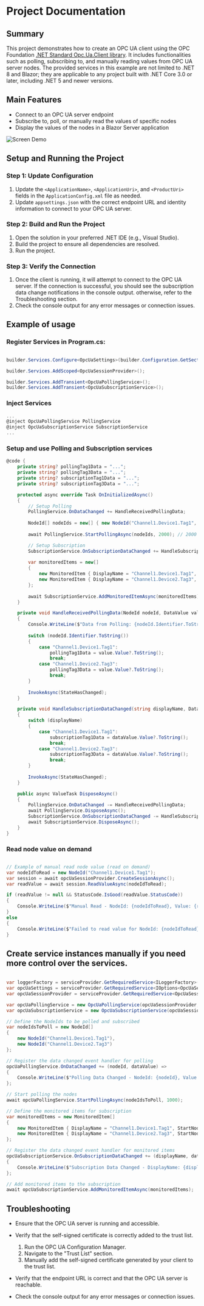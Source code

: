 # Project Documentation

## Summary
This project demonstrates how to create an OPC UA client using the OPC Foundation [.NET Standard Opc.Ua.Client library](https://www.nuget.org/packages/OPCFoundation.NetStandard.Opc.Ua.Client). It includes functionalities such as polling, subscribing to, and manually reading values from OPC UA server nodes. The provided services in this example are not limited to .NET 8 and Blazor; they are applicable to any project built with .NET Core 3.0 or later, including .NET 5 and newer versions.

## Main Features
- Connect to an OPC UA server endpoint
- Subscribe to, poll, or manually read the values of specific nodes
- Display the values of the nodes in a Blazor Server application

![Screen Demo](BlazorExample/wwwroot/images/screen-demo.gif)

## Setup and Running the Project

### Step 1: Update Configuration
1. Update the `<ApplicationName>`, `<ApplicationUri>`, and `<ProductUri>` fields in the `ApplicationConfig.xml` file as needed.
2. Update `appsettings.json` with the correct endpoint URL and identity information to connect to your OPC UA server.

### Step 2: Build and Run the Project
1. Open the solution in your preferred .NET IDE (e.g., Visual Studio).
2. Build the project to ensure all dependencies are resolved.
3. Run the project.

### Step 3: Verify the Connection
1. Once the client is running, it will attempt to connect to the OPC UA server. If the connection is successful, you should see the subscription data change notifications in the console output. otherwise, refer to the Troubleshooting section.
2. Check the console output for any error messages or connection issues.

## Example of usage
### Register Services in Program.cs:

```csharp

builder.Services.Configure<OpcUaSettings>(builder.Configuration.GetSection("OpcUaSettings"));

builder.Services.AddScoped<OpcUaSessionProvider>();

builder.Services.AddTransient<OpcUaPollingService>();
builder.Services.AddTransient<OpcUaSubscriptionService>();

```

### Inject Services

```csharp
...
@inject OpcUaPollingService PollingService
@inject OpcUaSubscriptionService SubscriptionService
...

```

### Setup and use Polling and Subscription services

```csharp
@code {
    private string? pollingTag1Data = "...";
    private string? pollingTag3Data = "...";
    private string? subscriptionTag1Data = "...";
    private string? subscriptionTag3Data = "...";

    protected async override Task OnInitializedAsync()
    {
        // Setup Polling
        PollingService.OnDataChanged += HandleReceivedPollingData;
        
        NodeId[] nodeIds = new[] { new NodeId("Channel1.Device1.Tag1", 2), new NodeId("Channel1.Device2.Tag3", 2) };
        
        await PollingService.StartPollingAsync(nodeIds, 2000); // 2000 is the polling interval in milliseconds, it's optional and the default value is 1000

        // Setup Subscription
        SubscriptionService.OnSubscriptionDataChanged += HandleSubscriptionDataChanged;
        
        var monitoredItems = new[]
        {
            new MonitoredItem { DisplayName = "Channel1.Device1.Tag1", StartNodeId = new NodeId("Channel1.Device1.Tag1", 2) },
            new MonitoredItem { DisplayName = "Channel1.Device2.Tag3", StartNodeId = new NodeId("Channel1.Device2.Tag3", 2) }
        };
        
        await SubscriptionService.AddMonitoredItemAsync(monitoredItems);
    }

    private void HandleReceivedPollingData(NodeId nodeId, DataValue value)
    {
        Console.WriteLine($"Data from Polling: {nodeId.Identifier.ToString()} - {value.Value?.ToString()}");
        
        switch (nodeId.Identifier.ToString())
        {
            case "Channel1.Device1.Tag1":
                pollingTag1Data = value.Value?.ToString();
                break;
            case "Channel1.Device2.Tag3":
                pollingTag3Data = value.Value?.ToString();
                break;
        }
        
        InvokeAsync(StateHasChanged);
    }

    private void HandleSubscriptionDataChanged(string displayName, DataValue dataValue)
    {
        switch (displayName)
        {
            case "Channel1.Device1.Tag1":
                subscriptionTag1Data = dataValue.Value?.ToString();
                break;
            case "Channel1.Device2.Tag3":
                subscriptionTag3Data = dataValue.Value?.ToString();
                break;
        }
        
        InvokeAsync(StateHasChanged);
    }

    public async ValueTask DisposeAsync()
    {
        PollingService.OnDataChanged -= HandleReceivedPollingData;
        await PollingService.DisposeAsync();
        SubscriptionService.OnSubscriptionDataChanged -= HandleSubscriptionDataChanged;
        await SubscriptionService.DisposeAsync();
    }
}
```

### Read node value on demand

```csharp

// Example of manual read node value (read on demand)
var nodeIdToRead = new NodeId("Channel1.Device1.Tag1");
var session = await opcUaSessionProvider.CreateSessionAsync();
var readValue = await session.ReadValueAsync(nodeIdToRead);

if (readValue != null && StatusCode.IsGood(readValue.StatusCode))
{
    Console.WriteLine($"Manual Read - NodeId: {nodeIdToRead}, Value: {readValue.Value}");
}
else
{
    Console.WriteLine($"Failed to read value for NodeId: {nodeIdToRead}");
}

```

## Create service instances manually if you need more control over the services.

```csharp

var loggerFactory = serviceProvider.GetRequiredService<ILoggerFactory>();
var opcUaSettings = serviceProvider.GetRequiredService<IOptions<OpcUaSettings>>().Value;
var opcUaSessionProvider = serviceProvider.GetRequiredService<OpcUaSessionProvider>();

var opcUaPollingService = new OpcUaPollingService(opcUaSessionProvider, loggerFactory);
var opcUaSubscriptionService = new OpcUaSubscriptionService(opcUaSessionProvider, loggerFactory);

// Define the NodeIds to be polled and subscribed
var nodeIdsToPoll = new NodeId[]
{
    new NodeId("Channel1.Device1.Tag1"),
    new NodeId("Channel1.Device2.Tag3")
};

// Register the data changed event handler for polling
opcUaPollingService.OnDataChanged += (nodeId, dataValue) =>
{
    Console.WriteLine($"Polling Data Changed - NodeId: {nodeId}, Value: {dataValue.Value}");
};

// Start polling the nodes
await opcUaPollingService.StartPollingAsync(nodeIdsToPoll, 1000);

// Define the monitored items for subscription
var monitoredItems = new MonitoredItem[]
{
    new MonitoredItem { DisplayName = "Channel1.Device1.Tag1", StartNodeId = "Channel1.Device1.Tag1" },
    new MonitoredItem { DisplayName = "Channel1.Device2.Tag3", StartNodeId = "Channel1.Device2.Tag3" }
};

// Register the data changed event handler for monitored items
opcUaSubscriptionService.OnSubscriptionDataChanged += (displayName, dataValue) =>
{
    Console.WriteLine($"Subscription Data Changed - DisplayName: {displayName}, Value: {dataValue.Value}");
};

// Add monitored items to the subscription
await opcUaSubscriptionService.AddMonitoredItemAsync(monitoredItems);

```

## Troubleshooting
- Ensure that the OPC UA server is running and accessible.
- Verify that the self-signed certificate is correctly added to the trust list.
    1. Run the OPC UA Configuration Manager.
    2. Navigate to the "Trust List" section.
    3. Manually add the self-signed certificate generated by your client to the trust list.

- Verify that the endpoint URL is correct and that the OPC UA server is reachable.
- Check the console output for any error messages or connection issues.